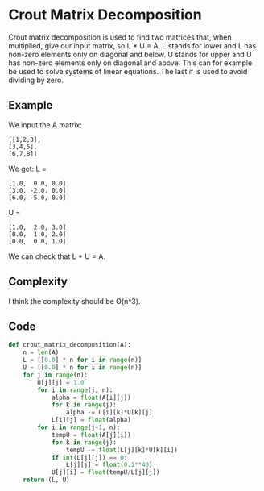 
# Crout Matrix Decomposition

Crout matrix decomposition is used to find two matrices that, when multiplied, give our input matrix, so L * U = A. L stands for lower and L has non-zero elements only on diagonal and below. U stands for upper and U has non-zero elements only on diagonal and above. This can for example be used to solve systems of linear equations. The last if is used to avoid dividing by zero.

## Example
We input the A matrix:
```
[[1,2,3],
[3,4,5],
[6,7,8]]
```
We get:
L = 
```
[1.0,  0.0, 0.0]
[3.0, -2.0, 0.0]
[6.0, -5.0, 0.0]
```
U = 
```
[1.0,  2.0, 3.0]
[0.0,  1.0, 2.0]
[0.0,  0.0, 1.0]
```
We can check that L * U = A.

## Complexity
I think the complexity should be O(n^3).

## Code
```python
def crout_matrix_decomposition(A):
    n = len(A)
    L = [[0.0] * n for i in range(n)]
    U = [[0.0] * n for i in range(n)]
    for j in range(n):
        U[j][j] = 1.0
        for i in range(j, n):
            alpha = float(A[i][j])
            for k in range(j):
                alpha -= L[i][k]*U[k][j]
            L[i][j] = float(alpha)
        for i in range(j+1, n):
            tempU = float(A[j][i])
            for k in range(j):
                tempU -= float(L[j][k]*U[k][i])
            if int(L[j][j]) == 0:
                L[j][j] = float(0.1**40)
            U[j][i] = float(tempU/L[j][j])
    return (L, U)
```